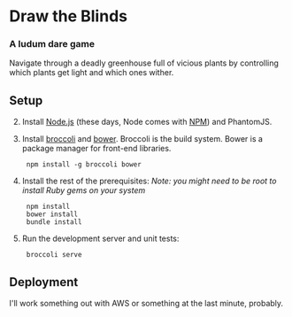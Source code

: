 # Draw the Blinds
### A ludum dare game

Navigate through a deadly greenhouse full of vicious plants by controlling which plants get light and which ones wither.

## Setup

2. Install [Node.js](https://nodejs.org) (these days, Node comes with [NPM](https://www.npmjs.org)) and PhantomJS.

3. Install [broccoli](http://gulpjs.com) and [bower](http://bower.io). Broccoli is the build system. Bower is a package manager for front-end libraries.

        npm install -g broccoli bower

4. Install the rest of the prerequisites:
  *Note: you might need to be root to install Ruby gems on your system*

        npm install
        bower install
        bundle install

5. Run the development server and unit tests:

        broccoli serve


## Deployment

I'll work something out with AWS or something at the last minute, probably.
